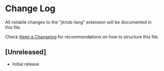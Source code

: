 # Change Log

All notable changes to the "jknob-lang" extension will be documented in this file.

Check [Keep a Changelog](http://keepachangelog.com/) for recommendations on how to structure this file.

## [Unreleased]

- Initial release